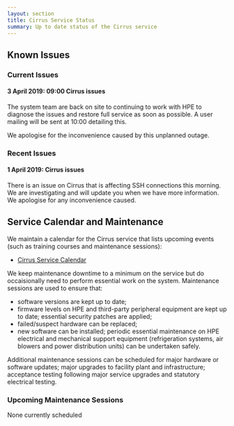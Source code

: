 ```yaml
---
layout: section
title: Cirrus Service Status
summary: Up to date status of the Cirrus service
---
```


## Known Issues

### Current Issues

#### 3 April 2019: 09:00 Cirrus issues ####

The system team are back on site to continuing to work with HPE to diagnose the issues and restore full service as soon as possible. A user mailing will be sent at 10:00 detailing this. 

We apologise for the inconvenience caused by this unplanned outage. 

### Recent Issues
#### 1 April 2019: Cirrus issues ####

There is an issue on Cirrus that is affecting SSH connections this morning.
We are investigating and will update you when we have more information. 
We apologise for any inconvenience caused.

## Service Calendar and Maintenance

We maintain a calendar for the Cirrus service that lists upcoming events (such
as training courses and maintenance sessions):

- [Cirrus Service Calendar](calendar.html)

We keep maintenance downtime to a minimum on the service but do occaisionally
need to perform essential work on the system. Maintenance sessions are used to 
ensure that:

* software versions are kept up to date;
* firmware levels on HPE and third-party peripheral equipment are kept up to date;
essential security patches are applied;
* failed/suspect hardware can be replaced;
* new software can be installed;
periodic essential maintenance on HPE electrical and mechanical support equipment (refrigeration systems, air blowers and power distribution units) can be undertaken safely.

Additional maintenance sessions can be scheduled for major hardware or software updates; major upgrades to facility plant and infrastructure; acceptance testing following major service upgrades and statutory electrical testing.

### Upcoming Maintenance Sessions

None currently scheduled




